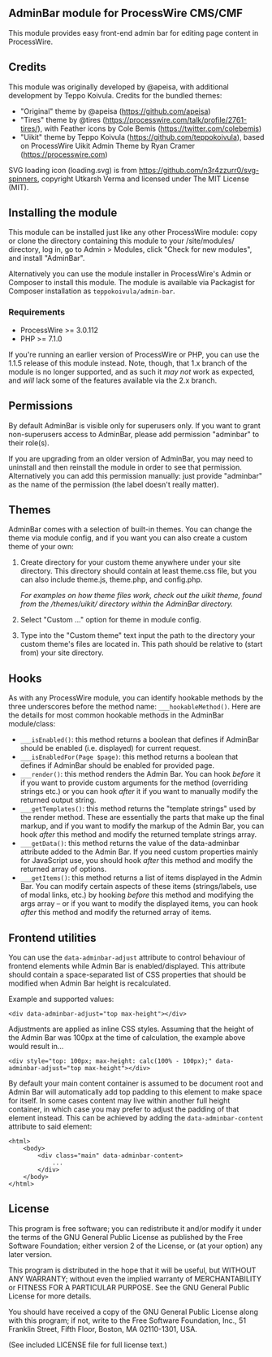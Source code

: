 AdminBar module for ProcessWire CMS/CMF
---------------------------------------

This module provides easy front-end admin bar for editing page content in ProcessWire.

## Credits

This module was originally developed by @apeisa, with additional development by Teppo Koivula.
Credits for the bundled themes:

- "Original" theme by @apeisa (https://github.com/apeisa)
- "Tires" theme by @tires (https://processwire.com/talk/profile/2761-tires/), with Feather icons
  by Cole Bemis (https://twitter.com/colebemis)
- "Uikit" theme by Teppo Koivula (https://github.com/teppokoivula), based on ProcessWire Uikit
  Admin Theme by Ryan Cramer (https://processwire.com)

SVG loading icon (loading.svg) is from https://github.com/n3r4zzurr0/svg-spinners, copyright Utkarsh
Verma and licensed under The MIT License (MIT).

## Installing the module

This module can be installed just like any other ProcessWire module: copy or clone the directory
containing this module to your /site/modules/ directory, log in, go to Admin > Modules, click
"Check for new modules", and install "AdminBar".

Alternatively you can use the module installer in ProcessWire's Admin or Composer to install this
module. The module is available via Packagist for Composer installation as `teppokoivula/admin-bar`.

### Requirements

- ProcessWire >= 3.0.112
- PHP >= 7.1.0

If you're running an earlier version of ProcessWire or PHP, you can use the 1.1.5 release of this
module instead. Note, though, that 1.x branch of the module is no longer supported, and as such it
*may not* work as expected, and *will* lack some of the features available via the 2.x branch.

## Permissions

By default AdminBar is visible only for superusers only. If you want to grant non-superusers access
to AdminBar, please add permission "adminbar" to their role(s).

If you are upgrading from an older version of AdminBar, you may need to uninstall and then reinstall
the module in order to see that permission. Alternatively you can add this permission manually: just
provide "adminbar" as the name of the permission (the label doesn't really matter).

## Themes

AdminBar comes with a selection of built-in themes. You can change the theme via module config, and
if you want you can also create a custom theme of your own:

1. Create directory for your custom theme anywhere under your site directory. This directory should
   contain at least theme.css file, but you can also include theme.js, theme.php, and config.php.

   *For examples on how theme files work, check out the uikit theme, found from the /themes/uikit/
   directory within the AdminBar directory.*

2. Select "Custom ..." option for theme in module config.
3. Type into the "Custom theme" text input the path to the directory your custom theme's files are
   located in. This path should be relative to (start from) your site directory.

## Hooks

As with any ProcessWire module, you can identify hookable methods by the three underscores before
the method name: `___hookableMethod()`. Here are the details for most common hookable methods in
the AdminBar module/class:

* `___isEnabled()`: this method returns a boolean that defines if AdminBar should be enabled (i.e.
  displayed) for current request.
* `___isEnabledFor(Page $page)`: this method returns a boolean that defines if AdminBar should be
  enabled for provided page.
* `___render()`: this method renders the Admin Bar. You can hook _before_ it if you want to provide
  custom arguments for the method (overriding strings etc.) or you can hook _after_ it if you want
  to manually modify the returned output string.
* `___getTemplates()`: this method returns the "template strings" used by the render method. These
  are essentially the parts that make up the final markup, and if you want to modify the markup of
  the Admin Bar, you can hook _after_ this method and modify the returned template strings array.
* `___getData()`: this method returns the value of the data-adminbar attribute added to the Admin
  Bar. If you need custom properties mainly for JavaScript use, you should hook _after_ this method
  and modify the returned array of options.
* `___getItems()`: this method returns a list of items displayed in the Admin Bar. You can modify
  certain aspects of these items (strings/labels, use of modal links, etc.) by hooking _before_ this
  method and modifying the args array – or if you want to modify the displayed items, you can hook
  _after_ this method and modify the returned array of items.

## Frontend utilities

You can use the `data-adminbar-adjust` attribute to control behaviour of frontend elements while
Admin Bar is enabled/displayed. This attribute should contain a space-separated list of CSS
properties that should be modified when Admin Bar height is recalculated.

Example and supported values:

```
<div data-adminbar-adjust="top max-height"></div>
```

Adjustments are applied as inline CSS styles. Assuming that the height of the Admin Bar was 100px
at the time of calculation, the example above would result in...

```
<div style="top: 100px; max-height: calc(100% - 100px);" data-adminbar-adjust="top max-height"></div>
```

By default your main content container is assumed to be document root and Admin Bar will automatically
add top padding to this element to make space for itself. In some cases content may live within another
full height container, in which case you may prefer to adjust the padding of that element instead. This
can be achieved by adding the `data-adminbar-content` attribute to said element:

```
<html>
    <body>
        <div class="main" data-adminbar-content>
            ...
        </div>
    </body>
</html>
```

## License

This program is free software; you can redistribute it and/or modify it under the terms of the GNU
General Public License as published by the Free Software Foundation; either version 2 of the
License, or (at your option) any later version.

This program is distributed in the hope that it will be useful, but WITHOUT ANY WARRANTY; without
even the implied warranty of MERCHANTABILITY or FITNESS FOR A PARTICULAR PURPOSE.  See the GNU
General Public License for more details.

You should have received a copy of the GNU General Public License along with this program; if not,
write to the Free Software Foundation, Inc., 51 Franklin Street, Fifth Floor, Boston, MA
02110-1301, USA.

(See included LICENSE file for full license text.)
